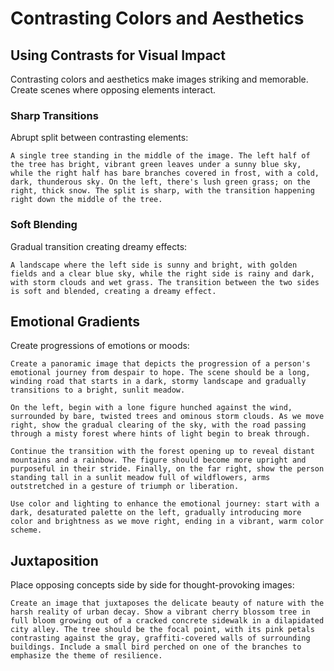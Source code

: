 # Contrasting Colors and Aesthetics

## Using Contrasts for Visual Impact

Contrasting colors and aesthetics make images striking and memorable. Create scenes where opposing elements interact.

### Sharp Transitions

Abrupt split between contrasting elements:

```prompt
A single tree standing in the middle of the image. The left half of the tree has bright, vibrant green leaves under a sunny blue sky, while the right half has bare branches covered in frost, with a cold, dark, thunderous sky. On the left, there's lush green grass; on the right, thick snow. The split is sharp, with the transition happening right down the middle of the tree.
```

### Soft Blending

Gradual transition creating dreamy effects:

```prompt
A landscape where the left side is sunny and bright, with golden fields and a clear blue sky, while the right side is rainy and dark, with storm clouds and wet grass. The transition between the two sides is soft and blended, creating a dreamy effect.
```

## Emotional Gradients

Create progressions of emotions or moods:

```prompt
Create a panoramic image that depicts the progression of a person's emotional journey from despair to hope. The scene should be a long, winding road that starts in a dark, stormy landscape and gradually transitions to a bright, sunlit meadow.

On the left, begin with a lone figure hunched against the wind, surrounded by bare, twisted trees and ominous storm clouds. As we move right, show the gradual clearing of the sky, with the road passing through a misty forest where hints of light begin to break through.

Continue the transition with the forest opening up to reveal distant mountains and a rainbow. The figure should become more upright and purposeful in their stride. Finally, on the far right, show the person standing tall in a sunlit meadow full of wildflowers, arms outstretched in a gesture of triumph or liberation.

Use color and lighting to enhance the emotional journey: start with a dark, desaturated palette on the left, gradually introducing more color and brightness as we move right, ending in a vibrant, warm color scheme.
```

## Juxtaposition

Place opposing concepts side by side for thought-provoking images:

```prompt
Create an image that juxtaposes the delicate beauty of nature with the harsh reality of urban decay. Show a vibrant cherry blossom tree in full bloom growing out of a cracked concrete sidewalk in a dilapidated city alley. The tree should be the focal point, with its pink petals contrasting against the gray, graffiti-covered walls of surrounding buildings. Include a small bird perched on one of the branches to emphasize the theme of resilience.
```
